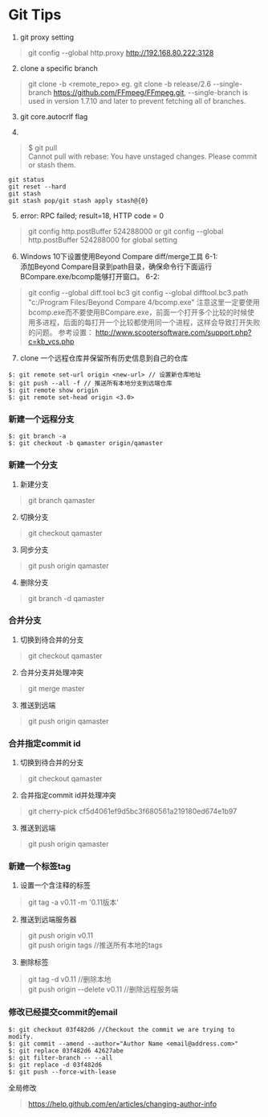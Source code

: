 # Git Tips

1. git proxy setting
> git config --global http.proxy http://192.168.80.222:3128

2. clone a specific branch
> git clone -b <branch> <remote_repo> 
> eg. git clone -b release/2.6 --single-branch https://github.com/FFmpeg/FFmpeg.git, --single-branch is used in version 1.7.10 and later to prevent fetching all of branches.

3. git core.autocrlf flag

4. 
> $ git pull<br>
Cannot pull with rebase: You have unstaged changes.
Please commit or stash them.
```shell
git status
git reset --hard
git stash
git stash pop/git stash apply stash@{0}
```

5. error: RPC failed; result=18, HTTP code = 0
> git config http.postBuffer 524288000 
> or git config --global http.postBuffer 524288000 for global setting

6. Windows 10下设置使用Beyond Compare diff/merge工具
6-1:<br>
添加Beyond Compare目录到path目录，确保命令行下面运行BCompare.exe/bcomp能够打开窗口。
6-2:<br>
> git config --global diff.tool bc3
> git config --global difftool.bc3.path "c:/Program Files/Beyond Compare 4/bcomp.exe"
注意这里一定要使用bcomp.exe而不要使用BCompare.exe，前面一个打开多个比较的时候使用多进程，后面的每打开一个比较都使用同一个进程，这样会导致打开失败的问题。
参考设置：
http://www.scootersoftware.com/support.php?c=kb_vcs.php

7. clone 一个远程仓库并保留所有历史信息到自己的仓库
```shell
$: git remote set-url origin <new-url> // 设置新仓库地址
$: git push --all -f // 推送所有本地分支到远端仓库
$: git remote show origin
$: git remote set-head origin <3.0>
```

### 新建一个远程分支
```shell
$: git branch -a
$: git checkout -b qamaster origin/qamaster
```

### 新建一个分支
1. 新建分支
> git branch qamaster

2. 切换分支
> git checkout qamaster

3. 同步分支
> git push origin qamaster 

4. 删除分支
> git branch -d qamaster

### 合并分支
1. 切换到待合并的分支
> git checkout qamaster

2. 合并分支并处理冲突
> git merge master

3. 推送到远端
> git push origin qamaster

### 合并指定commit id
1. 切换到待合并的分支
> git checkout qamaster

2. 合并指定commit id并处理冲突
> git cherry-pick cf5d4061ef9d5bc3f680561a219180ed674e1b97

3. 推送到远端
> git push origin qamaster

### 新建一个标签tag
1. 设置一个含注释的标签
> git tag -a v0.11 -m '0.11版本' 

2. 推送到远端服务器
> git push origin v0.11  
> git push origin tags //推送所有本地的tags

3. 删除标签
> git tag -d v0.11 //删除本地  
> git push origin --delete v0.11 //删除远程服务端

### 修改已经提交commit的email
```shell
$: git checkout 03f482d6 //Checkout the commit we are trying to modify.
$: git commit --amend --author="Author Name <email@address.com>"
$: git replace 03f482d6 42627abe
$: git filter-branch -- --all
$: git replace -d 03f482d6
$: git push --force-with-lease
```
全局修改
> https://help.github.com/en/articles/changing-author-info
